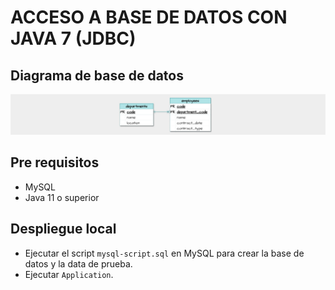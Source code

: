 # ACCESO A BASE DE DATOS CON JAVA 7 (JDBC)

## Diagrama de base de datos
![Diagrama_BD](images/diagram-database.jpg)

## Pre requisitos
- MySQL
- Java 11 o superior

## Despliegue local
- Ejecutar el script `mysql-script.sql` en MySQL para crear la base de datos y la data de prueba.
- Ejecutar `Application`.
